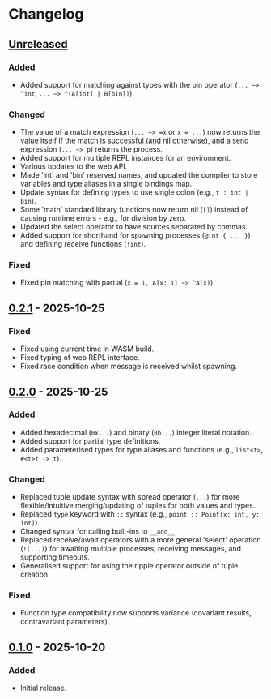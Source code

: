 # Changelog

## [Unreleased]

### Added

- Added support for matching against types with the pin operator (`... ~> ^int`, `... ~> ^(A[int] | B[bin])`).

### Changed

- The value of a match expression (`... ~> =x` or `x = ...`) now returns the value itself if the match is successful (and nil otherwise), and a send expression (`... ~> p`) returns the process.
- Added support for multiple REPL instances for an environment.
- Various updates to the web API.
- Made 'int' and 'bin' reserved names, and updated the compiler to store variables and type aliases in a single bindings map.
- Update syntax for defining types to use single colon (e.g., `t : int | bin`).
- Some 'math' standard library functions now return nil (`[]`) instead of causing runtime errors - e.g., for division by zero.
- Updated the select operator to have sources separated by commas.
- Added support for shorthand for spawning processes (`@int { ... }`) and defining receive functions (`!int`).

### Fixed

- Fixed pin matching with partial (`x = 1, A[x: 1] ~> ^A(x)`).

## [0.2.1] - 2025-10-25

### Fixed

- Fixed using current time in WASM build.
- Fixed typing of web REPL interface.
- Fixed race condition when message is received whilst spawning.

## [0.2.0] - 2025-10-25

### Added

- Added hexadecimal (`0x...`) and binary (`0b...`) integer literal notation.
- Added support for partial type definitions.
- Added parameterised types for type aliases and functions (e.g., `list<t>`, `#<t>t -> t`).

### Changed

- Replaced tuple update syntax with spread operator (`...`) for more flexible/intuitive merging/updating of tuples for both values and types.
- Replaced `type` keyword with `::` syntax (e.g., `point :: Point[x: int, y: int]`).
- Changed syntax for calling built-ins to `__add__`.
- Replaced receive/await operators with a more general 'select' operation (`!(...)`) for awaiting multiple processes, receiving messages, and supporting timeouts.
- Generalised support for using the ripple operator outside of tuple creation.

### Fixed

- Function type compatibility now supports variance (covariant results, contravariant parameters).

## [0.1.0] - 2025-10-20

### Added

- Initial release.

[unreleased]: https://github.com/joefreeman/quiver/compare/v0.2.1...HEAD
[0.2.1]: https://github.com/joefreeman/quiver/compare/v0.2.0...v0.2.1
[0.2.0]: https://github.com/joefreeman/quiver/compare/v0.1.0...v0.2.0
[0.1.0]: https://github.com/joefreeman/quiver/releases/tag/v0.1.0
